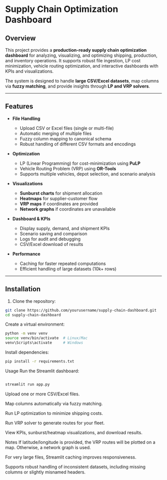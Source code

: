 # Supply Chain Optimization Dashboard

## Overview
This project provides a **production-ready supply chain optimization dashboard** for analyzing, visualizing, and optimizing shipping, production, and inventory operations. It supports robust file ingestion, LP cost minimization, vehicle routing optimization, and interactive dashboards with KPIs and visualizations.

The system is designed to handle **large CSV/Excel datasets**, map columns via **fuzzy matching**, and provide insights through **LP and VRP solvers**.

---

## Features

- **File Handling**
  - Upload CSV or Excel files (single or multi-file)
  - Automatic merging of multiple files
  - Fuzzy column mapping to canonical schema
  - Robust handling of different CSV formats and encodings

- **Optimization**
  - LP (Linear Programming) for cost-minimization using **PuLP**
  - Vehicle Routing Problem (VRP) using **OR-Tools**
  - Supports multiple vehicles, depot selection, and scenario analysis

- **Visualizations**
  - **Sunburst charts** for shipment allocation
  - **Heatmaps** for supplier-customer flow
  - **VRP maps** if coordinates are provided
  - **Network graphs** if coordinates are unavailable

- **Dashboard & KPIs**
  - Display supply, demand, and shipment KPIs
  - Scenario saving and comparison
  - Logs for audit and debugging
  - CSV/Excel download of results

- **Performance**
  - Caching for faster repeated computations
  - Efficient handling of large datasets (10k+ rows)

---
## Installation

1. Clone the repository:

```bash
git clone https://github.com/yourusername/supply-chain-dashboard.git
cd supply-chain-dashboard
```
Create a virtual environment:

```bash
python -m venv venv
source venv/bin/activate  # Linux/Mac
venv\Scripts\activate     # Windows
```
Install dependencies:

```bash
pip install -r requirements.txt
```
Usage
Run the Streamlit dashboard:

```bash

streamlit run app.py
```
Upload one or more CSV/Excel files.

Map columns automatically via fuzzy matching.

Run LP optimization to minimize shipping costs.

Run VRP solver to generate routes for your fleet.

View KPIs, sunburst/heatmap visualizations, and download results.

Notes
If latitude/longitude is provided, the VRP routes will be plotted on a map. Otherwise, a network graph is used.

For very large files, Streamlit caching improves responsiveness.

Supports robust handling of inconsistent datasets, including missing columns or slightly misnamed headers.


